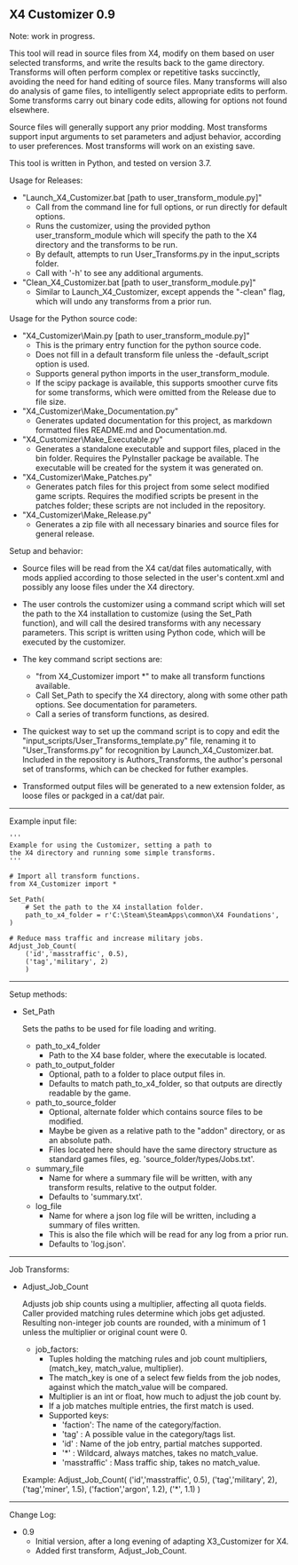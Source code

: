 X4 Customizer 0.9
-----------------

Note: work in progress.

This tool will read in source files from X4, modify on them based on user selected transforms, and write the results back to the game directory. Transforms will often perform complex or repetitive tasks succinctly, avoiding the need for hand editing of source files. Many transforms will also do analysis of game files, to intelligently select appropriate edits to perform.  Some transforms carry out binary code edits, allowing for options not found elsewhere.

Source files will generally support any prior modding. Most transforms support input arguments to set parameters and adjust behavior, according to user preferences. Most transforms will work on an existing save.

This tool is written in Python, and tested on version 3.7.

Usage for Releases:

 * "Launch_X4_Customizer.bat [path to user_transform_module.py]"
   - Call from the command line for full options, or run directly for default options.
   - Runs the customizer, using the provided python user_transform_module which will specify the path to the X4 directory and the transforms to be run.
   - By default, attempts to run User_Transforms.py in the input_scripts folder.
   - Call with '-h' to see any additional arguments.
 * "Clean_X4_Customizer.bat [path to user_transform_module.py]"
   - Similar to Launch_X4_Customizer, except appends the "-clean" flag, which will undo any transforms from a prior run.

Usage for the Python source code:

 * "X4_Customizer\Main.py [path to user_transform_module.py]"
   - This is the primary entry function for the python source code.
   - Does not fill in a default transform file unless the -default_script option is used.
   - Supports general python imports in the user_transform_module.
   - If the scipy package is available, this supports smoother curve fits for some transforms, which were omitted from the Release due to file size.
 * "X4_Customizer\Make_Documentation.py"
   - Generates updated documentation for this project, as markdown formatted files README.md and Documentation.md.
 * "X4_Customizer\Make_Executable.py"
   - Generates a standalone executable and support files, placed in the bin folder. Requires the PyInstaller package be available. The executable will be created for the system it was generated on.
 * "X4_Customizer\Make_Patches.py"
   - Generates patch files for this project from some select modified game scripts. Requires the modified scripts be present in the patches folder; these scripts are not included in the repository.
 * "X4_Customizer\Make_Release.py"
   - Generates a zip file with all necessary binaries and source files for general release.

Setup and behavior:

  * Source files will be read from the X4 cat/dat files automatically, with mods applied according to those selected in the user's content.xml and possibly any loose files under the X4 directory.

  * The user controls the customizer using a command script which will set the path to the X4 installation to customize (using the Set_Path function), and will call the desired transforms with any necessary parameters. This script is written using Python code, which will be executed by the customizer.
  
  * The key command script sections are:
    - "from X4_Customizer import *" to make all transform functions available.
    - Call Set_Path to specify the X4 directory, along with some other path options. See documentation for parameters.
    - Call a series of transform functions, as desired.
  
  * The quickest way to set up the command script is to copy and edit the "input_scripts/User_Transforms_template.py" file, renaming it to "User_Transforms.py" for recognition by Launch_X4_Customizer.bat. Included in the repository is Authors_Transforms, the author's personal set of transforms, which can be checked for futher examples.

  * Transformed output files will be generated to a new extension folder, as loose files or packged in a cat/dat pair.

***

Example input file:

    '''
    Example for using the Customizer, setting a path to
    the X4 directory and running some simple transforms.
    '''
    
    # Import all transform functions.
    from X4_Customizer import *
    
    Set_Path(
        # Set the path to the X4 installation folder.
        path_to_x4_folder = r'C:\Steam\SteamApps\common\X4 Foundations',
    )
    
    # Reduce mass traffic and increase military jobs.
    Adjust_Job_Count(
        ('id','masstraffic', 0.5),
        ('tag','military', 2)
        )

***

Setup methods:

  * Set_Path

       Sets the paths to be used for file loading and writing.
   
       * path_to_x4_folder
         - Path to the X4 base folder, where the executable is located.
       * path_to_output_folder
         - Optional, path to a folder to place output files in.
         - Defaults to match path_to_x4_folder, so that outputs are directly readable by the game.
       * path_to_source_folder
         - Optional, alternate folder which contains source files to be modified.
         - Maybe be given as a relative path to the "addon" directory, or as an absolute path.
         - Files located here should have the same directory structure as standard games files, eg. 'source_folder/types/Jobs.txt'.
       * summary_file
         - Name for where a summary file will be written, with any transform results, relative to the output folder.
         - Defaults to 'summary.txt'.
       * log_file
         - Name for where a json log file will be written, including a summary of files written.
         - This is also the file which will be read for any log from a prior run.
         - Defaults to 'log.json'.
       


***

Job Transforms:

 * Adjust_Job_Count

      Adjusts job ship counts using a multiplier, affecting all quota fields. Caller provided matching rules determine which jobs get adjusted. Resulting non-integer job counts are rounded, with a minimum of 1 unless the multiplier or original count were 0.
  
      * job_factors:
        - Tuples holding the matching rules and job count  multipliers, (match_key, match_value, multiplier).
        - The match_key is one of a select few fields from the job nodes, against which the match_value will be compared.
        - Multiplier is an int or float, how much to adjust the job count by.
        - If a job matches multiple entries, the first match is used.
        - Supported keys:
          - 'faction': The name of the category/faction.
          - 'tag'    : A possible value in the category/tags list.
          - 'id'     : Name of the job entry, partial matches supported.
          - '*'      : Wildcard, always matches, takes no match_value.
          - 'masstraffic' : Mass traffic ship, takes no match_value.
  
      Example: Adjust_Job_Count( ('id','masstraffic', 0.5), ('tag','military', 2), ('tag','miner', 1.5), ('faction','argon', 1.2), ('*', 1.1) )
      


***

Change Log:
 * 0.9
   - Initial version, after a long evening of adapting X3_Customizer for X4.
   - Added first transform, Adjust_Job_Count.